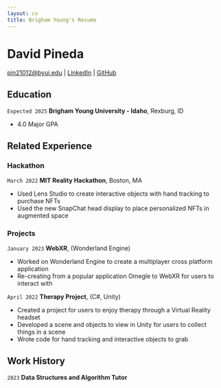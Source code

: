 ```yaml
---
layout: cv
title: Brigham Young's Resume
---
```

<h1> David Pineda </h1>


<div id="webaddress">
<a href="pin21012@byui.edu">pin21012@byui.edu</a>
| <a href="https://www.linkedin.com/in/ADoAADQoN0gBH7h13j2XzH7CvdhPiTDF8OYlib4/">LinkedIn</a>
| <a href="https://github.com/daviethedeveloper">GitHub</a>
</div>



## Education

`Expected 2025`
__Brigham Young University - Idaho__, Rexburg, ID

- 4.0 Major GPA


## Related Experience

### Hackathon

`March 2022`
__MIT Reality Hackathon__, Boston, MA

- Used Lens Studio to create interactive objects with hand tracking to purchase NFTs
- Used the new SnapChat head display to place personalized NFTs in augmented space



### Projects

`January 2023`
__WebXR__, (Wonderland Engine)

- Worked on Wonderland Engine to create a multiplayer cross platform application
- Re-creating from a popular application Omegle to WebXR for users to interact with

`April 2022`
__Therapy Project__, (C#, Unity)

- Created a project for users to enjoy therapy through a Virtual Reality headset
- Developed a scene and objects to view in Unity for users to collect things in a scene
- Wrote code for hand tracking and interactive objects to grab






## Work History

`2023`
__Data Structures and Algorithm Tutor__
